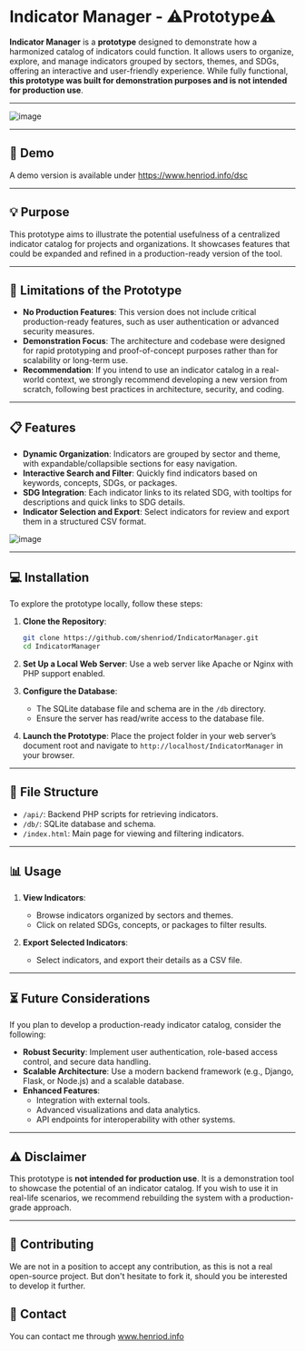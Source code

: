 # Indicator Manager - ⚠️Prototype⚠️

**Indicator Manager** is a **prototype** designed to demonstrate how a harmonized catalog of indicators could function. It allows users to organize, explore, and manage indicators grouped by sectors, themes, and SDGs, offering an interactive and user-friendly experience. While fully functional, **this prototype was built for demonstration purposes and is not intended for production use**.

---
![image](https://github.com/user-attachments/assets/96633fc4-b2f6-40c5-b2db-94a9a3d14382)

---

## 🔗 Demo 

A demo version is available under https://www.henriod.info/dsc

---

## 💡 Purpose

This prototype aims to illustrate the potential usefulness of a centralized indicator catalog for projects and organizations. It showcases features that could be expanded and refined in a production-ready version of the tool.

---

## 🚧 Limitations of the Prototype

- **No Production Features**: This version does not include critical production-ready features, such as user authentication or advanced security measures.
- **Demonstration Focus**: The architecture and codebase were designed for rapid prototyping and proof-of-concept purposes rather than for scalability or long-term use.
- **Recommendation**: If you intend to use an indicator catalog in a real-world context, we strongly recommend developing a new version from scratch, following best practices in architecture, security, and coding.

---

## 📋 Features

- **Dynamic Organization**: Indicators are grouped by sector and theme, with expandable/collapsible sections for easy navigation.
- **Interactive Search and Filter**: Quickly find indicators based on keywords, concepts, SDGs, or packages.
- **SDG Integration**: Each indicator links to its related SDG, with tooltips for descriptions and quick links to SDG details.
- **Indicator Selection and Export**: Select indicators for review and export them in a structured CSV format.


![image](https://github.com/user-attachments/assets/b77cb076-5688-4160-bf49-cf3c9e5cf3a4)

---

## 💻 Installation

To explore the prototype locally, follow these steps:

1. **Clone the Repository**:
   ```bash
   git clone https://github.com/shenriod/IndicatorManager.git
   cd IndicatorManager
   ```

2. **Set Up a Local Web Server**:
   Use a web server like Apache or Nginx with PHP support enabled.

3. **Configure the Database**:
   - The SQLite database file and schema are in the `/db` directory.
   - Ensure the server has read/write access to the database file.

4. **Launch the Prototype**:
   Place the project folder in your web server’s document root and navigate to `http://localhost/IndicatorManager` in your browser.

---

## 📁 File Structure

- `/api/`: Backend PHP scripts for retrieving indicators.
- `/db/`: SQLite database and schema.
- `/index.html`: Main page for viewing and filtering indicators.

---

## 📊 Usage

1. **View Indicators**:
   - Browse indicators organized by sectors and themes.
   - Click on related SDGs, concepts, or packages to filter results.

2. **Export Selected Indicators**:
   - Select indicators, and export their details as a CSV file.
   
---

## ⏳ Future Considerations

If you plan to develop a production-ready indicator catalog, consider the following:

- **Robust Security**: Implement user authentication, role-based access control, and secure data handling.
- **Scalable Architecture**: Use a modern backend framework (e.g., Django, Flask, or Node.js) and a scalable database.
- **Enhanced Features**:
  - Integration with external tools.
  - Advanced visualizations and data analytics.
  - API endpoints for interoperability with other systems.

---

## ⚠️ Disclaimer

This prototype is **not intended for production use**. It is a demonstration tool to showcase the potential of an indicator catalog. If you wish to use it in real-life scenarios, we recommend rebuilding the system with a production-grade approach.

---

## 🔌 Contributing

We are not in a position to accept any contribution, as this is not a real open-source project. But don't hesitate to fork it, should you be interested to develop it further.

## 💌 Contact

You can contact me through www.henriod.info 

